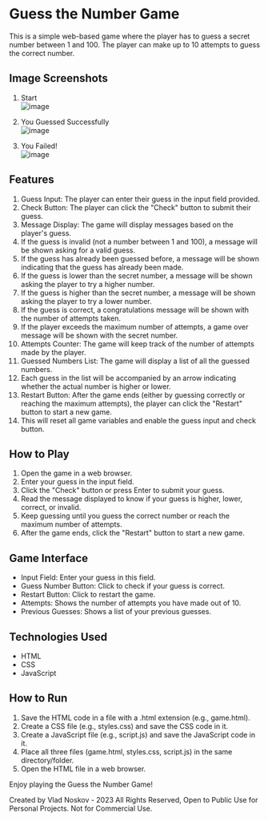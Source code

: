 # Guess the Number Game

This is a simple web-based game where the player has to guess a secret number between 1 and 100. The player can make up to 10 attempts to guess the correct number.

## Image Screenshots

1. Start <br>
   ![image](https://github.com/vladnoskv/Guess-A-Number/assets/96758655/11a26d54-0d62-4746-adb8-035c5d4dd07a)

2. You Guessed Successfully <br>
   ![image](https://github.com/vladnoskv/Guess-A-Number/assets/96758655/5560d630-e32a-443f-808c-a1a331053241)

3. You Failed! <br>
   ![image](https://github.com/vladnoskv/Guess-A-Number/assets/96758655/98ce5f4c-3f6c-4166-8648-9f049531039d)

## Features

1. Guess Input: The player can enter their guess in the input field provided.
2. Check Button: The player can click the "Check" button to submit their guess.
3. Message Display: The game will display messages based on the player's guess.
4. If the guess is invalid (not a number between 1 and 100), a message will be shown asking for a valid guess.
5. If the guess has already been guessed before, a message will be shown indicating that the guess has already been made.
6. If the guess is lower than the secret number, a message will be shown asking the player to try a higher number.
7. If the guess is higher than the secret number, a message will be shown asking the player to try a lower number.
8. If the guess is correct, a congratulations message will be shown with the number of attempts taken.
9. If the player exceeds the maximum number of attempts, a game over message will be shown with the secret number.
10. Attempts Counter: The game will keep track of the number of attempts made by the player.
11. Guessed Numbers List: The game will display a list of all the guessed numbers.
12. Each guess in the list will be accompanied by an arrow indicating whether the actual number is higher or lower.
13. Restart Button: After the game ends (either by guessing correctly or reaching the maximum attempts), the player can click the "Restart" button to start a new game.
14. This will reset all game variables and enable the guess input and check button.

## How to Play

1. Open the game in a web browser.
2. Enter your guess in the input field.
3. Click the "Check" button or press Enter to submit your guess.
4. Read the message displayed to know if your guess is higher, lower, correct, or invalid.
5. Keep guessing until you guess the correct number or reach the maximum number of attempts.
6. After the game ends, click the "Restart" button to start a new game.

## Game Interface

- Input Field: Enter your guess in this field.
- Guess Number Button: Click to check if your guess is correct.
- Restart Button: Click to restart the game.
- Attempts: Shows the number of attempts you have made out of 10.
- Previous Guesses: Shows a list of your previous guesses.

## Technologies Used

- HTML
- CSS
- JavaScript

## How to Run

1. Save the HTML code in a file with a .html extension (e.g., game.html).
2. Create a CSS file (e.g., styles.css) and save the CSS code in it.
3. Create a JavaScript file (e.g., script.js) and save the JavaScript code in it.
4. Place all three files (game.html, styles.css, script.js) in the same directory/folder.
5. Open the HTML file in a web browser.

Enjoy playing the Guess the Number Game!

Created by Vlad Noskov - 2023 All Rights Reserved,
Open to Public Use for Personal Projects. Not for Commercial Use.
